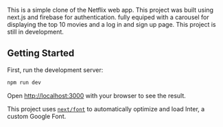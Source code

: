This is a simple clone of the Netflix web app. This project was built using next.js and firebase for authentication. fully equiped with a carousel for displaying the top 10 movies and a log in and sign up page. This project is still in development.

## Getting Started

First, run the development server:

```bash
npm run dev

```

Open [http://localhost:3000](http://localhost:3000) with your browser to see the result.

This project uses [`next/font`](https://nextjs.org/docs/basic-features/font-optimization) to automatically optimize and load Inter, a custom Google Font.
